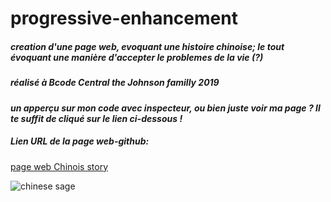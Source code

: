 # progressive-enhancement

##### creation d'une page web, evoquant une histoire chinoise; le tout évoquant une manière d'accepter le problemes de la vie (?)


##### réalisé à Bcode Central *the Johnson familly 2019*

#### *un apperçu sur mon code avec inspecteur, ou bien juste voir ma page ? Il te suffit de cliqué sur le lien ci-dessous !*

##### Lien URL de la page web-github:

[page web Chinois story]("")


![chinese sage](http://giphygifs.s3.amazonaws.com/media/OiCdmDO2221Ww/giphy.gif)
